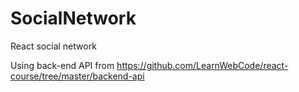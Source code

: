 # SocialNetwork

React social network

Using back-end API from https://github.com/LearnWebCode/react-course/tree/master/backend-api
